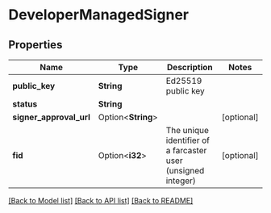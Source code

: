 # DeveloperManagedSigner

## Properties

Name | Type | Description | Notes
------------ | ------------- | ------------- | -------------
**public_key** | **String** | Ed25519 public key | 
**status** | **String** |  | 
**signer_approval_url** | Option<**String**> |  | [optional]
**fid** | Option<**i32**> | The unique identifier of a farcaster user (unsigned integer) | [optional]

[[Back to Model list]](../README.md#documentation-for-models) [[Back to API list]](../README.md#documentation-for-api-endpoints) [[Back to README]](../README.md)


